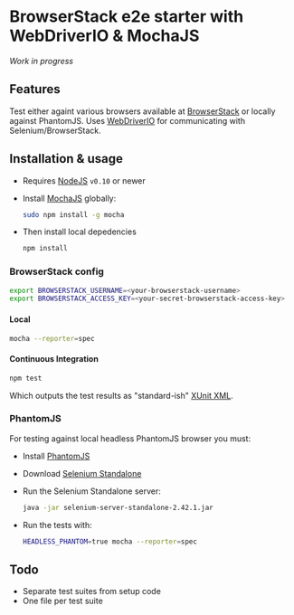 BrowserStack e2e starter with WebDriverIO & MochaJS
===================================================

*Work in progress*


Features
--------
Test either againt various browsers available at [BrowserStack](http://browserstack.com) or locally against PhantomJS. Uses [WebDriverIO](http://webdriver.io/) for communicating with Selenium/BrowserStack.


Installation & usage
--------------------

- Requires [NodeJS](http://nodejs.org/) `v0.10` or newer

- Install [MochaJS](http://visionmedia.github.io/mocha) globally:

  ```sh
  sudo npm install -g mocha
  ```

- Then install local depedencies

  ```sh
  npm install
  ```

### BrowserStack config

```bash
export BROWSERSTACK_USERNAME=<your-browserstack-username>
export BROWSERSTACK_ACCESS_KEY=<your-secret-browserstack-access-key>
```

#### Local
```sh
mocha --reporter=spec
```

#### Continuous Integration
```sh
npm test
```
Which outputs the test results as "standard-ish" [XUnit XML](http://en.wikipedia.org/wiki/XUnit).

### PhantomJS

For testing against local headless PhantomJS browser you must:

- Install [PhantomJS](http://phantomjs.org/download.html)

- Download [Selenium Standalone](http://selenium-release.storage.googleapis.com/index.html)

- Run the Selenium Standalone server:

  ```sh
  java -jar selenium-server-standalone-2.42.1.jar
  ```

- Run the tests with:

  ```sh
  HEADLESS_PHANTOM=true mocha --reporter=spec
  ```


Todo
----
- Separate test suites from setup code
- One file per test suite


